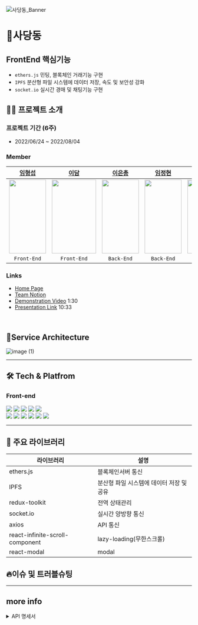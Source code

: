 ![사당동_Banner](https://user-images.githubusercontent.com/102935156/182619039-821a3613-cd9d-425b-9932-6a3738ccb7b5.png)


# 🧸사당동

## FrontEnd 핵심기능

- `ethers.js` 민팅, 블록체인 거래기능 구현
- `IPFS` 분산형 파일 시스템에 데이터 저장, 속도 및 보안성 강화
- `socket.io` 실시간 경매 및 채팅기능 구현


## 👨‍💻 프로젝트 소개

### **프로젝트 기간** (6주)
- 2022/06/24 ~ 2022/08/04

### Member
|[임형섭](https://github.com/4hsnim)|[이담](https://github.com/damiiya)|[이은총](https://github.com/eunchong2lee)|[임정현](https://github.com/lojy4231)|[이재석](https://github.com/LeeJaeSeok1)|[배재은]()|
|:------:|:---:|:---:|:---:|:---:|:---:|
|<img src="https://user-images.githubusercontent.com/102935156/182624707-3de3157c-5a65-42ce-8794-e3955e3fd68f.png" width="100" height="200"/>|<img src="https://user-images.githubusercontent.com/102935156/182624760-4fb85e4d-f8d9-4e7c-8481-b94af4c13204.png" width="120" height="200"/>|<img src="https://user-images.githubusercontent.com/102935156/182640237-80b8b7d0-fbb4-4fe2-82b2-f9c4332cd156.png" width="100" height="200"/>|<img src="https://user-images.githubusercontent.com/102935156/182624897-073b4da3-067f-4a54-b78b-8f889a3a6598.png" width="100" height="200"/>|<img src="https://user-images.githubusercontent.com/102935156/182624950-6850a246-d9fe-4a5f-9579-02bb2b4b076e.png" width="100" height="200"/>|<img src="https://user-images.githubusercontent.com/102935156/182624978-b6d55020-cea0-4868-adbb-e3bd28b916d1.png" width="100" height="200"/>|
|`Front-End`|`Front-End`|`Back-End`|`Back-End`|`Back-End`|`Designer`|

### Links
- [Home Page](https://sadangdong.com)
- [Team Notion](https://www.notion.so/2-cef47c67331c4b0d9445d55302fc51de)
- [Demonstration Video](https://www.youtube.com/watch?v=SSLpx3gzMSg) 1:30
- [Presentation Link](https://www.youtube.com/watch?v=Jh_xhXWulCY) 10:33
<br>

## 💎Service Architecture

![image (1)](https://user-images.githubusercontent.com/102935156/182826105-130a0fd4-cfda-4b91-bb95-9da6d2a87106.png)


---

## 🛠 Tech & Platfrom

### **Front-end**
<p>
<img src="https://img.shields.io/badge/javascript-F7DF1E?style=for-the-badge&logo=javascript&logoColor=black">
<img src="https://img.shields.io/badge/React-61DAFB?style=for-the-badge&logo=React&logoColor=black">
<img src="https://img.shields.io/badge/Redux-764ABC?style=for-the-badge&logo=Redux&logoColor=white">
<img src="https://img.shields.io/badge/html-E34F26?style=for-the-badge&logo=html5&logoColor=white">
<img src="https://img.shields.io/badge/css-1572B6?style=for-the-badge&logo=css3&logoColor=white">
  <br>
<img src="https://img.shields.io/badge/socket.io-ffffff?style=for-the-badge&logo=socket.io&logoColor=black">
<img src="https://img.shields.io/badge/CloudFront-D05C4B?style=for-the-badge&logo=Amazon AWS&logoColor=white">
<img src="https://img.shields.io/badge/Route53-4A154B?style=for-the-badge&logo=Amazon AWS&logoColor=white">
<img src="https://img.shields.io/badge/Amazon S3-569A31?style=for-the-badge&logo=Amazon S3&logoColor=white">
<img src="https://img.shields.io/badge/git-F05032?style=for-the-badge&logo=git&logoColor=white">
<img src="https://img.shields.io/badge/github-181717?style=for-the-badge&logo=github&logoColor=white">

<br>
</p>

---

## 📘 주요 라이브러리

| 라이브러리    | 설명                                    |  
| ------------- | --------------------------------------- |
| ethers.js | 블록체인서버 통신|
| IPFS|분산형 파일 시스템에 데이터 저장 및 공유|
| redux-toolkit       | 전역 상태관리                             |
| socket.io         | 실시간 양방향 통신           |     
| axios    | API 통신                            |
| react-infinite-scroll-component   | lazy-loading(무한스크롤)        |
| react-modal|modal|

## 🔥이슈 및 트러블슈팅

---

## more info

<details>
<summary>API 명세서</summary>
<div markdown="1">

![Account API](https://s3-us-west-2.amazonaws.com/secure.notion-static.com/42d319a9-4d28-4407-b808-8c50ccd24661/Untitled.png)
  
![Collections API](https://s3-us-west-2.amazonaws.com/secure.notion-static.com/ba8272c4-33ed-4449-a356-7edae0a5387f/Untitled.png)
  
![Items API](https://s3-us-west-2.amazonaws.com/secure.notion-static.com/be8fd50a-ce17-40a3-b150-f1bb707a8cd6/Untitled.png)
  
![Auction,search,explore API](https://s3-us-west-2.amazonaws.com/secure.notion-static.com/2e33d700-472a-491f-95b2-7203bbf49a66/Untitled.png)
  
![Default API](https://s3-us-west-2.amazonaws.com/secure.notion-static.com/12e137f5-d845-44b0-8632-ca0bcf273de6/Untitled.png)
  
![Img,offer,chat API](https://s3-us-west-2.amazonaws.com/secure.notion-static.com/d57e6042-0f83-4b2f-a077-fefaf3d8c97b/Untitled.png)
  
</div>




